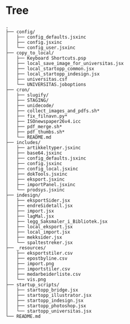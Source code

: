 Tree
====
    .
    ├── config/
    │   ├── config_defaults.jsxinc
    │   ├── config.jsxinc
    │   └── config_user.jsxinc
    ├── copy_to_local/
    │   ├── Keyboard Shortcuts.psp
    │   ├── local_save_image_for_universitas.jsx
    │   ├── local_startopp_common.jsx
    │   ├── local_startopp_indesign.jsx
    │   ├── universitas.csf
    │   └── UNIVERSITAS.joboptions
    ├── cron/
    │   ├── slugify/
    │   ├── STAGING/
    │   ├── unidecode/
    │   ├── collect_images_and_pdfs.sh*
    │   ├── fix_filnavn.py*
    │   ├── ISOnewspaper26v4.icc
    │   ├── pdf_merge.sh*
    │   ├── pdf_thumbs.sh*
    │   └── README.md
    ├── includes/
    │   ├── artikkeltyper.jsxinc
    │   ├── base64.jsxinc
    │   ├── config_defaults.jsxinc
    │   ├── config.jsxinc
    │   ├── config_local.jsxinc
    │   ├── dokTools.jsxinc
    │   ├── eksport.jsxinc
    │   ├── importPanel.jsxinc
    │   └── prodsys.jsxinc
    ├── indesign/
    │   ├── eksportSider.jsx
    │   ├── endreSidetall.jsx
    │   ├── import.jsx
    │   ├── lagMal.jsx
    │   ├── legg_Saksmaler_i_Bibliotek.jsx
    │   ├── local_eksport.jsx
    │   ├── local_import.jsx
    │   ├── mekksider.jsx
    │   └── spaltestreker.jsx
    ├── _resources/
    │   ├── eksportstiler.csv
    │   ├── epostbyline.csv
    │   ├── import.png
    │   ├── importstiler.csv
    │   ├── medarbeiderliste.csv
    │   └── vis.png
    ├── startup_scripts/
    │   ├── startopp_bridge.jsx
    │   ├── startopp_illustrator.jsx
    │   ├── startopp_indesign.jsx
    │   ├── startopp_photoshop.jsx
    │   └── startopp_universitas.jsx
    └── README.md
